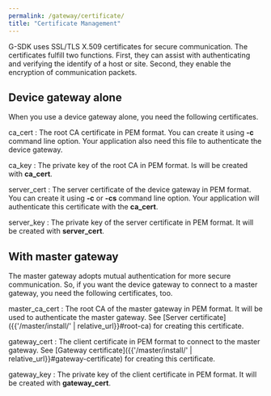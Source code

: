 ```yaml
---
permalink: /gateway/certificate/
title: "Certificate Management"
---
```


G-SDK uses SSL/TLS X.509 certificates for secure communication. The certificates fulfill two functions. First, they can assist with authenticating and verifying the identify of a host or site. Second, they enable the encryption of communication packets.

## Device gateway alone

When you use a device gateway alone, you need the following certificates.

ca_cert
: The root CA certificate in PEM format. You can create it using __-c__ command line option. Your application also need this file to authenticate the device gateway.

ca_key
: The private key of the root CA in PEM format. Is will be created with __ca_cert__.

server_cert
: The server certificate of the device gateway in PEM format. You can create it using __-c__ or __-cs__ command line option. Your application will authenticate this certificate with the __ca_cert__.

server_key
: The private key of the server certificate in PEM format. It will be created with __server_cert__.

## With master gateway

The master gateway adopts mutual authentication for more secure communication. So, if you want the device gateway to connect to a master gateway, you need the following certificates, too.

master_ca_cert
: The root CA of the master gateway in PEM format. It will be used to authenticate the master gateway. See [Server certificate]({{'/master/install/' | relative_url}}#root-ca) for creating this certificate.

gateway_cert 
: The client certificate in PEM format to connect to the master gateway. See [Gateway certificate]({{'/master/install/' | relative_url}}#gateway-certificate) for creating this certificate.

gateway_key 
: The private key of the client certificate in PEM format. It will be created with __gateway_cert__.
